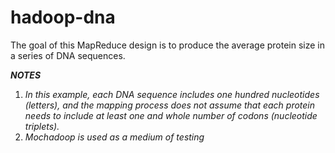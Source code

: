 # hadoop-dna
The goal of this MapReduce design is to produce the average protein size in a series of DNA sequences.

**_NOTES_**
1. *In this example, each DNA sequence includes one hundred nucleotides (letters), and the mapping process does not assume that each protein needs to include at least one and whole number of codons (nucleotide triplets).*
1. *Mochadoop is used as a medium of testing*
